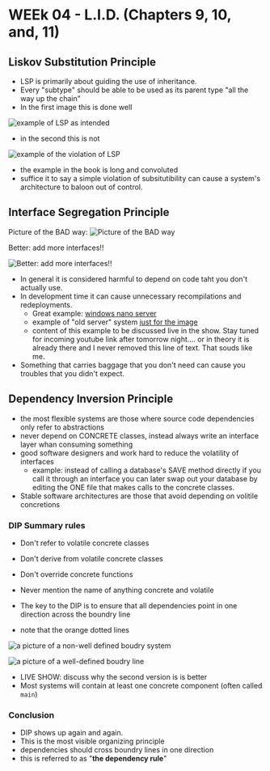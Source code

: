 # WEEk 04 - L.I.D. (Chapters 9, 10, and, 11)

## Liskov Substitution Principle

- LSP is primarily about guiding the use of inheritance. 
- Every "subtype" should be able to be used as its parent type "all the way up the chain"
- In the first image this is done well

![example of LSP as intended](https://user-images.githubusercontent.com/355561/131423517-9435406a-c5d8-4de5-b670-102f23be7ba0.png)

- in the second this is not

![example of the violation of LSP](https://user-images.githubusercontent.com/355561/131423705-69f4b145-498b-4b8e-b8cb-601b12da4399.png)

- the example in the book is long and convoluted 
- suffice it to say a simple violation of subsitutibility can cause a system's architecture to baloon out of control.

## Interface Segregation Principle

Picture of the BAD way:
![Picture of the BAD way](https://user-images.githubusercontent.com/355561/131425144-66adf14f-d892-4c42-a6d7-ffe7e5547698.png)

Better: add more interfaces!!

![Better: add more interfaces!!](https://user-images.githubusercontent.com/355561/131425439-309eed4e-5fa0-49b2-b44f-b53ac58f13ee.png)

- In general it is considered harmful to depend on code taht you don't actually use.
- In development time it can cause unnecessary recompilations and redeployments. 
  - Great example: [windows nano server](https://www.techradar.com/news/software/operating-systems/why-nano-server-is-the-most-vital-change-to-windows-server-since-windows-nt-3-5-1295803)
  - example of "old server" system [just for the image](https://redmondmag.com/articles/2015/02/05/next-windows-server-cloud.aspx)
  - content of this example to be discussed live in the show. Stay tuned for incoming youtube link after tomorrow night.... or in theory it is already there and I never removed this line of text. That souds like me.
- Something that carries baggage that you don't need can cause you troubles that you didn't expect.

## Dependency Inversion Principle

- the most flexible systems are those where source code dependencies only refer to abstractions
- never depend on CONCRETE classes, instead always write an interface layer whan consuming something
- good software designers and work hard to reduce the volatility of interfaces
  - example: instead of calling a database's SAVE method directly if you call it through an interface you can later swap out your database by editing the ONE file that makes calls to the concrete classes.
- Stable software architectures are those that avoid depending on volitile concretions

### DIP Summary rules
- Don't refer to volatile concrete classes
- Don't derive from volatile concrete classes
- Don't override concrete functions
- Never mention the name of anything concrete and volatile

- The key to the DIP is to ensure that all dependencies point in one direction across the boundry line
- note that the orange dotted lines 

![a picture of a non-well defined boudry system](https://user-images.githubusercontent.com/355561/131431424-ebbdb66f-6482-4329-97a5-e1910859c12c.png)

![a picture of a well-defined boudry line](https://user-images.githubusercontent.com/355561/131430536-217b59f3-3db1-4cc7-9d7a-5e738ac50c4b.png)

- LIVE SHOW: discuss why the second version is is better
- Most systems will contain at least one concrete component (often called `main`)

### Conclusion

- DIP shows up again and again.
- This is the most visible organizing principle
- dependencies should cross boundry lines in one direction
- this is referred to as "**the dependency rule**"



